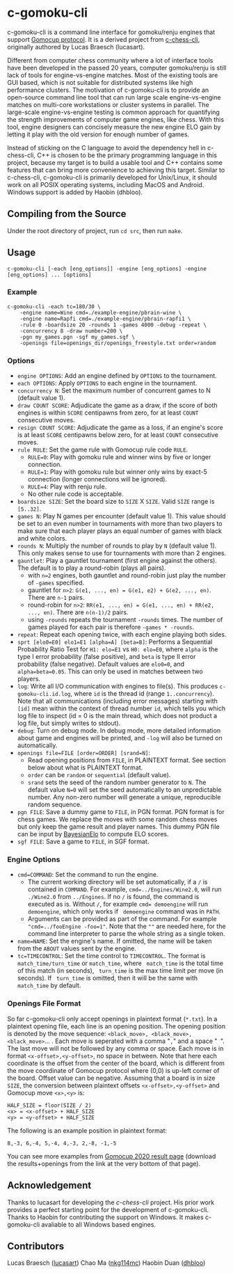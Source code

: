 # c-gomoku-cli

c-gomoku-cli is a command line interface for gomoku/renju engines that support [Gomocup protocol](http://petr.lastovicka.sweb.cz/protocl2en.htm). It is a derived project from [c-chess-cli]( https://github.com/lucasart/c-chess-cli), originally authored by Lucas Braesch (lucasart).

Different from computer chess community where a lot of interface tools have been developed in the passed 20 years, computer gomoku/renju is still lack of tools for engine-vs-engine matches. Most of the existing tools are GUI based, which is not suitable for distributed systems like high performance clusters. The motivation of c-gomoku-cli is to provide an open-source command line tool that can run large scale engine-vs-engine matches on multi-core workstations or cluster systems in parallel. The large-scale engine-vs-engine testing is common approach for quantifying the strength improvements of computer game engines, like chess. With this tool, engine designers can concisely measure the new engine ELO gain by letting it play with the old version for enough number of games.

Instead of sticking on the C language to avoid the dependency hell in c-chess-cli, C++ is chosen to be the primary programming language in this project, because my target is to build a usable tool and C++ contains some features that can bring more convenience to achieving this target. Similar to c-chess-cli, c-gomoku-cli is primarily developed for Unix/Linux, it should work on all POSIX operating systems, including MacOS and Android. Windows support is added by Haobin (dhbloo).


## Compiling from the Source

Under the root directory of project, run `cd src`, then run `make`.

## Usage

```
c-gomoku-cli [-each [eng_options]] -engine [eng_options] -engine [eng_options] ... [options]
```

### Example

```
c-gomoku-cli -each tc=180/30 \
    -engine name=Wine cmd=./example-engine/pbrain-wine \
    -engine name=Rapfi cmd=./example-engine/pbrain-rapfi1 \
    -rule 0 -boardsize 20 -rounds 1 -games 4000 -debug -repeat \
    -concurrency 8 -draw number=200 \
    -pgn my_games.pgn -sgf my_games.sgf \
    -openings file=openings_dir/openings_freestyle.txt order=random
```

### Options

 * `engine OPTIONS`: Add an engine defined by `OPTIONS` to the tournament.
 * `each OPTIONS`: Apply `OPTIONS` to each engine in the tournament.
 * `concurrency N`: Set the maximum number of concurrent games to N (default value 1).
 * `draw COUNT SCORE`: Adjudicate the game as a draw, if the score of both engines is within `SCORE` centipawns from zero, for at least `COUNT` consecutive moves.
 * `resign COUNT SCORE`: Adjudicate the game as a loss, if an engine's score is at least `SCORE` centipawns below zero, for at least `COUNT` consecutive moves.
 * `rule RULE`: Set the game rule with Gomocup rule code `RULE`.
   * `RULE=0`: Play with gomoku rule and winner wins by five or longer connection.
   * `RULE=1`: Play with gomoku rule but winner only wins by exact-5 connection (longer connections will be ignored).
   * `RULE=4`: Play with renju rule.
   * No other rule code is acceptable.
 * `boardsize SIZE`: Set the board size to `SIZE` X `SIZE`. Valid `SIZE` range is `[5..32]`. 
 * `games N`: Play N games per encounter (default value 1). This value should be set to an even number in tournaments with more than two players to make sure that each player plays an equal number of games with black and white colors.
 * `rounds N`: Multiply the number of rounds to play by `N` (default value 1). This only makes sense to use for tournaments with more than 2 engines.
 * `gauntlet`: Play a gauntlet tournament (first engine against the others). The default is to play a round-robin (plays all pairs).
   * with `n=2` engines, both gauntlet and round-robin just play the number of `-games` specified.
   * gauntlet for `n>2`: `G(e1, ..., en) = G(e1, e2) + G(e2, ..., en)`. There are `n-1` pairs.
   * round-robin for `n>2`: `RR(e1, ..., en) = G(e1, ..., en) + RR(e2, ..., en)`. There are `n(n-1)/2` pairs.
   * using `-rounds` repeats the tournament `-rounds` times. The number of games played for each pair is therefore `-games * -rounds`.
 * `repeat`: Repeat each opening twice, with each engine playing both sides. 
 * `sprt [elo0=E0] elo1=E1 [alpha=A] [beta=B]`: Performs a Sequential Probability Ratio Test for `H1: elo=E1` vs `H0: elo=E0`, where `alpha` is the type I error probability (false positive), and `beta` is type II error probability (false negative). Default values are `elo0=0`, and `alpha=beta=0.05`. This can only be used in matches between two players.
 * `log`: Write all I/O communication with engines to file(s). This produces `c-gomoku-cli.id.log`, where `id` is the thread id (range `1..concurrency`). Note that all communications (including error messages) starting with `[id]` mean within the context of thread number `id`, which tells you which log file to inspect (id = 0 is the main thread, which does not product a log file, but simply writes to stdout).
 * `debug`: Turn on debug mode. In debug mode, more detailed information about game and engines will be printed, and `-log` will also be turned on automatically.
 * `openings file=FILE [order=ORDER] [srand=N]`:
   * Read opening positions from `FILE`, in PLAINTEXT format. See section below about what is PLAINTEXT format.
   * `order` can be `random` or `sequential` (default value).
   * `srand` sets the seed of the random number generator to `N`. The default value `N=0` will set the seed automatically to an unpredictable number. Any non-zero number will generate a unique, reproducible random sequence.
 * `pgn FILE`: Save a dummy game to `FILE`, in PGN format. PGN format is for chess games. We replace the moves with some random chess moves but only keep the game result and player names. This dummy PGN file can be input by [BayesianElo](https://www.remi-coulom.fr/Bayesian-Elo/) to compute ELO scores.
 * `sgf FILE`: Save a game to `FILE`, in SGF format.

### Engine Options

 * `cmd=COMMAND`: Set the command to run the engine.
   * The current working directory will be set automatically, if a `/` is contained in `COMMAND`. For example, `cmd=../Engines/Wine2.0`, will run `./Wine2.0` from `../Engines`. If no `/` is found, the command is executed as is. Without `/`, for example `cmd= demoengine` will run `demoengine`, which only works if ` demoengine` command was in `PATH`.
   * Arguments can be provided as part of the command. For example `"cmd=../fooEngine -foo=1"`. Note that the `""` are needed here, for the command line interpreter to parse the whole string as a single token.
 * `name=NAME`: Set the engine's name. If omitted, the name will be taken from the `ABOUT` values sent by the engine.
 * `tc=TIMECONTROL`: Set the time control to `TIMECONTROL`. The format is `match_time/turn_time` or `match_time`, where ` match_time` is the total time of this match (in seconds), ` turn_time` is the max time limit per move (in seconds). If ` turn_time` is omitted, then it will be the same with `match_time` by default.

### Openings File Format

So far c-gomoku-cli only accept openings in plaintext format (`*.txt`). In a plaintext opening file, each line is an opening position. The opening position is denoted by the move sequence: `<black_move>, <black_move>, <black_move>`... . Each move is seperated with a comma "`,`" and a space "` `". The last move will not be followed by any comma or space. Each move is in format `<x-offset>,<y-offset>`, no space in between. Note that here each coordinate is the offset from the center of the board, which is different from the move coordinate of Gomocup protocol where (0,0) is up-left corner of the board. Offset value can be negative.
Assuming that a board is in size `SIZE`, the conversion between plaintext offsets `<x-offset>,<y-offset>` and Gomocup move `<x>,<y>` is:
```
HALF_SIZE = floor(SIZE / 2)
<x> = <x-offset> + HALF_SIZE
<y> = <y-offset> + HALF_SIZE
```
The following is an example position in plaintext format:
```
8,-3, 6,-4, 5,-4, 4,-3, 2,-8, -1,-5
```
You can see more examples from [Gomocup 2020 result page](https://gomocup.org/results/gomocup-result-2020/) (download the results+openings from the link at the very bottom of that page).


## Acknowledgement

Thanks to lucasart for developing the *c-chess-cli* project. His prior work provides a perfect starting point for the development of c-gomoku-cli. Thanks to Haobin for contributing the support on Windows. It makes c-gomoku-cli avaliable to all Windows based engines.

## Contributors

Lucas Braesch ([lucasart](https://github.com/lucasart))
Chao Ma ([nkg114mc](https://github.com/nkg114mc))
Haobin Duan ([dhbloo](https://github.com/dhbloo))